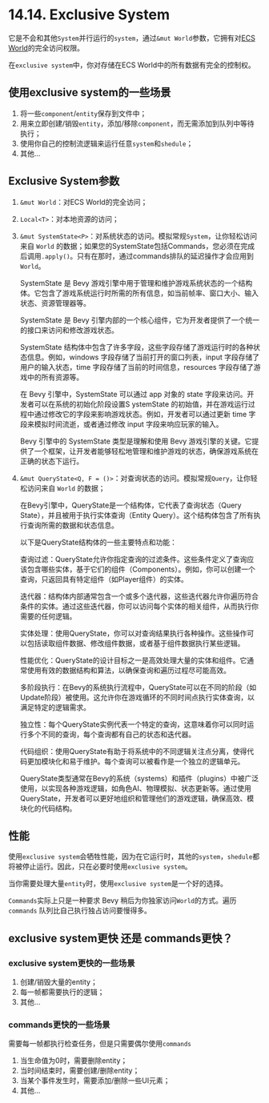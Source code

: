 # 14.14. Exclusive System
它是不会和其他`System`并行运行的`system`，通过`&mut World`参数，它拥有对[ECS World](./direct_ecs_world_access.md)的完全访问权限。

在`exclusive system`中，你对存储在ECS World中的所有数据有完全的控制权。

## 使用exclusive system的一些场景
1. 将一些`component`/`entity`保存到文件中；
2. 用来立即创建/销毁`entity`，添加/移除`component`，而无需添加到队列中等待执行；
3. 使用你自己的控制流逻辑来运行任意`system`和`shedule`；
4. 其他...


## Exclusive System参数
1. `&mut World`：对ECS World的完全访问；
2. `Local<T>`：对本地资源的访问；
3. `&mut SystemState<P>`：对系统状态的访问。模拟常规`System`，让你轻松访问来自 `World` 的数据；如果您的SystemState包括Commands，您必须在完成后调用`.apply()`。只有在那时，通过commands排队的延迟操作才会应用到`World`。

    SystemState 是 Bevy 游戏引擎中用于管理和维护游戏系统状态的一个结构体。它包含了游戏系统运行时所需的所有信息，如当前帧率、窗口大小、输入状态、资源管理器等。

    SystemState 是 Bevy 引擎内部的一个核心组件，它为开发者提供了一个统一的接口来访问和修改游戏状态。 
    
    SystemState 结构体中包含了许多字段，这些字段存储了游戏运行时的各种状态信息。例如，windows 字段存储了当前打开的窗口列表，input 字段存储了用户的输入状态，time 字段存储了当前的时间信息，resources 字段存储了游戏中的所有资源等。 
    
    在 Bevy 引擎中，SystemState 可以通过 app 对象的 state 字段来访问。开发者可以在系统的初始化阶段设置S
    ystemState 的初始值，并在游戏运行过程中通过修改它的字段来影响游戏状态。例如，开发者可以通过更新 time 字段来模拟时间流逝，或者通过修改 input 字段来响应玩家的输入。 
    
    Bevy 引擎中的 SystemState 类型是理解和使用 Bevy 游戏引擎的关键。它提供了一个框架，让开发者能够轻松地管理和维护游戏的状态，确保游戏系统在正确的状态下运行。

4. `&mut QueryState<Q, F = ()>`：对查询状态的访问。模拟常规`Query`，让你轻松访问来自 `World` 的数据；

    在Bevy引擎中，QueryState是一个结构体，它代表了查询状态（Query State），并且被用于执行实体查询（Entity Query）。这个结构体包含了所有执行查询所需的数据和状态信息。

    以下是QueryState结构体的一些主要特点和功能：

    查询过滤：QueryState允许你指定查询的过滤条件。这些条件定义了查询应该包含哪些实体，基于它们的组件（Components）。例如，你可以创建一个查询，只返回具有特定组件（如Player组件）的实体。

    迭代器：结构体内部通常包含一个或多个迭代器，这些迭代器允许你遍历符合条件的实体。通过这些迭代器，你可以访问每个实体的相关组件，从而执行你需要的任何逻辑。

    实体处理：使用QueryState，你可以对查询结果执行各种操作。这些操作可以包括读取组件数据、修改组件数据，或者基于组件数据执行某些逻辑。

    性能优化：QueryState的设计目标之一是高效处理大量的实体和组件。它通常使用有效的数据结构和算法，以确保查询和遍历过程尽可能高效。

    多阶段执行：在Bevy的系统执行流程中，QueryState可以在不同的阶段（如Update阶段）被使用。这允许你在游戏循环的不同时间点执行实体查询，以满足特定的逻辑需求。

    独立性：每个QueryState实例代表一个特定的查询，这意味着你可以同时运行多个不同的查询，每个查询都有自己的状态和迭代器。

    代码组织：使用QueryState有助于将系统中的不同逻辑关注点分离，使得代码更加模块化和易于维护。每个查询可以被看作是一个独立的逻辑单元。

    QueryState类型通常在Bevy的系统（systems）和插件（plugins）中被广泛使用，以实现各种游戏逻辑，如角色AI、物理模拟、状态更新等。通过使用QueryState，开发者可以更好地组织和管理他们的游戏逻辑，确保高效、模块化的代码结构。

## 性能

使用`exclusive system`会牺牲性能，因为在它运行时，其他的`system`，`shedule`都将被停止运行。因此，只在必要时使用`exclusive system`。

当你需要处理大量`entity`时，使用`exclusive system`是一个好的选择。

`Commands`实际上只是一种要求 Bevy 稍后为你独家访问`World`的方式。遍历 `commands` 队列比自己执行独占访问要慢得多。

## exclusive system更快 还是 commands更快？

### exclusive system更快的一些场景
1. 创建/销毁大量的entity；
2. 每一帧都需要执行的逻辑；
3. 其他...

### commands更快的一些场景
需要每一帧都执行检查任务，但是只需要偶尔使用`commands`
1. 当生命值为0时，需要删除entity；
2. 当时间结束时，需要创建/删除entity；
3. 当某个事件发生时，需要添加/删除一些UI元素；
4. 其他...